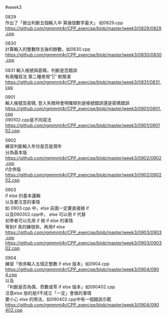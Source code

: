 #week3   
   
0829   
作出了「做出判斷五個輸入中 第幾個數字最大」 如0829.cpp   
https://github.com/rgmmmt4r/CPP_exercise/blob/master/week3/0829/0829.cpp 
   
0830  
計算輸入的整數除五後的餘數，如0830.cpp  
https://github.com/rgmmmt4r/CPP_exercise/blob/master/week3/0830/0830.cpp   
   
0831
輸入帳號與密碼，判斷是否錯誤   
有兩種寫法 第二種使用“||” 較簡潔  
https://github.com/rgmmmt4r/CPP_exercise/blob/master/week3/0831/0831.cpp   
   
0901  
輸入帳號及密碼, 登入失敗時會明確辯別是帳號錯誤還是密碼錯誤   
https://github.com/rgmmmt4r/CPP_exercise/blob/master/week3/0901/0901.cpp   
090102.cpp是不同寫法  
https://github.com/rgmmmt4r/CPP_exercise/blob/master/week3/0901/090102.cpp   
   
0902  
練習判斷輸入年份是否是潤年  
分為基本版    
https://github.com/rgmmmt4r/CPP_exercise/blob/master/week3/0902/0902.cpp   
if合併版  
https://github.com/rgmmmt4r/CPP_exercise/blob/master/week3/0902/090202.cpp   
   
0903   
if else  的基本邏輯   
以及要注意的事情   
如 0903.cpp 中，else 前面一定要直接接 if  
以及090302.cpp中， else 可以用 if 代替  
初學者可以先用 if 做 if else 的事情   
等到if 真的練很熟，再用if  else  
https://github.com/rgmmmt4r/CPP_exercise/blob/master/week3/0903/0903.cpp     
https://github.com/rgmmmt4r/CPP_exercise/blob/master/week3/0903/090302.cpp  
   
0904   
練習「依序輸入五個正整數 if else 版本」如0904.cpp   
https://github.com/rgmmmt4r/CPP_exercise/blob/master/week3/0904/0904.cpp   
以及   
「判斷是否為偶、奇數或零 if else 版本」如090402.cpp       
注意else 放的是if不成立「一定」會做的事情   
要小心 else 的用法，如090402.cpp中有一個錯誤示範   
https://github.com/rgmmmt4r/CPP_exercise/blob/master/week3/0904/090402.cpp   
